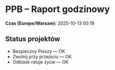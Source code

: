# PPB – Raport godzinowy
**Czas (Europe/Warsaw):** 2025-10-13 00:19

## Status projektów
- Bezpieczny Pieszy — OK
- Zwolnij przy przejściu — OK
- Odblask ratuje życie — OK

